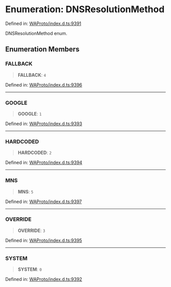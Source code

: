 # Enumeration: DNSResolutionMethod

Defined in: [WAProto/index.d.ts:9391](https://github.com/Fokusdotid/bail/blob/546bbbb35e652e95f45982a71bee62b2c682e4eb/WAProto/index.d.ts#L9391)

DNSResolutionMethod enum.

## Enumeration Members

### FALLBACK

> **FALLBACK**: `4`

Defined in: [WAProto/index.d.ts:9396](https://github.com/Fokusdotid/bail/blob/546bbbb35e652e95f45982a71bee62b2c682e4eb/WAProto/index.d.ts#L9396)

***

### GOOGLE

> **GOOGLE**: `1`

Defined in: [WAProto/index.d.ts:9393](https://github.com/Fokusdotid/bail/blob/546bbbb35e652e95f45982a71bee62b2c682e4eb/WAProto/index.d.ts#L9393)

***

### HARDCODED

> **HARDCODED**: `2`

Defined in: [WAProto/index.d.ts:9394](https://github.com/Fokusdotid/bail/blob/546bbbb35e652e95f45982a71bee62b2c682e4eb/WAProto/index.d.ts#L9394)

***

### MNS

> **MNS**: `5`

Defined in: [WAProto/index.d.ts:9397](https://github.com/Fokusdotid/bail/blob/546bbbb35e652e95f45982a71bee62b2c682e4eb/WAProto/index.d.ts#L9397)

***

### OVERRIDE

> **OVERRIDE**: `3`

Defined in: [WAProto/index.d.ts:9395](https://github.com/Fokusdotid/bail/blob/546bbbb35e652e95f45982a71bee62b2c682e4eb/WAProto/index.d.ts#L9395)

***

### SYSTEM

> **SYSTEM**: `0`

Defined in: [WAProto/index.d.ts:9392](https://github.com/Fokusdotid/bail/blob/546bbbb35e652e95f45982a71bee62b2c682e4eb/WAProto/index.d.ts#L9392)
